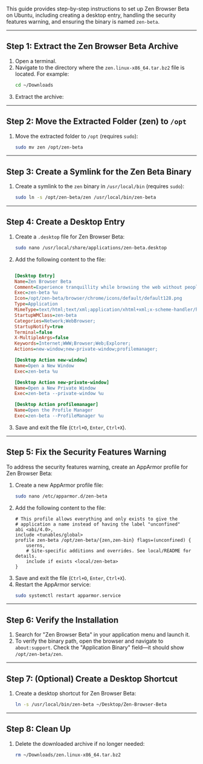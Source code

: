 

This guide provides step-by-step instructions to set up Zen Browser Beta on Ubuntu, including creating a desktop entry, handling the security features warning, and ensuring the binary is named `zen-beta`.

---

## **Step 1: Extract the Zen Browser Beta Archive**
1. Open a terminal.
2. Navigate to the directory where the `zen.linux-x86_64.tar.bz2` file is located. For example:
   ```bash
   cd ~/Downloads
   ```
3. Extract the archive:

---

## **Step 2: Move the Extracted Folder (zen) to `/opt`**
1. Move the extracted folder to `/opt` (requires `sudo`):
   ```bash
   sudo mv zen /opt/zen-beta
   ```

---

## **Step 3: Create a Symlink for the Zen Beta Binary**
1. Create a symlink to the `zen` binary in `/usr/local/bin` (requires `sudo`):
   ```bash
   sudo ln -s /opt/zen-beta/zen /usr/local/bin/zen-beta
   ```

---

## **Step 4: Create a Desktop Entry**
1. Create a `.desktop` file for Zen Browser Beta:
   ```bash
   sudo nano /usr/local/share/applications/zen-beta.desktop
   ```
2. Add the following content to the file:

``` ini

   [Desktop Entry]
   Name=Zen Browser Beta
   Comment=Experience tranquillity while browsing the web without people tracking you!
   Exec=zen-beta %u
   Icon=/opt/zen-beta/browser/chrome/icons/default/default128.png
   Type=Application
   MimeType=text/html;text/xml;application/xhtml+xml;x-scheme-handler/http;x-scheme-handler/https;application/x-xpinstall;application/pdf;application/json;
   StartupWMClass=zen-beta
   Categories=Network;WebBrowser;
   StartupNotify=true
   Terminal=false
   X-MultipleArgs=false
   Keywords=Internet;WWW;Browser;Web;Explorer;
   Actions=new-window;new-private-window;profilemanager;

   [Desktop Action new-window]
   Name=Open a New Window
   Exec=zen-beta %u

   [Desktop Action new-private-window]
   Name=Open a New Private Window
   Exec=zen-beta --private-window %u

   [Desktop Action profilemanager]
   Name=Open the Profile Manager
   Exec=zen-beta --ProfileManager %u

```

3. Save and exit the file (`Ctrl+O`, `Enter`, `Ctrl+X`).

---

## **Step 5: Fix the Security Features Warning**
To address the security features warning, create an AppArmor profile for Zen Browser Beta:
1. Create a new AppArmor profile file:
   ```bash
   sudo nano /etc/apparmor.d/zen-beta
   ```
2. Add the following content to the file:
   ```plaintext
   # This profile allows everything and only exists to give the
   # application a name instead of having the label "unconfined"
   abi <abi/4.0>,
   include <tunables/global>
   profile zen-beta /opt/zen-beta/{zen,zen-bin} flags=(unconfined) {
       userns,
       # Site-specific additions and overrides. See local/README for details.
       include if exists <local/zen-beta>
   }
   ```
3. Save and exit the file (`Ctrl+O`, `Enter`, `Ctrl+X`).
4. Restart the AppArmor service:
   ```bash
   sudo systemctl restart apparmor.service
   ```

---

## **Step 6: Verify the Installation**
1. Search for "Zen Browser Beta" in your application menu and launch it.
2. To verify the binary path, open the browser and navigate to `about:support`. Check the "Application Binary" field—it should show `/opt/zen-beta/zen`.

---

## **Step 7: (Optional) Create a Desktop Shortcut**
1. Create a desktop shortcut for Zen Browser Beta:
   ```bash
   ln -s /usr/local/bin/zen-beta ~/Desktop/Zen-Browser-Beta
   ```

---

## **Step 8: Clean Up**
1. Delete the downloaded archive if no longer needed:
   ```bash
   rm ~/Downloads/zen.linux-x86_64.tar.bz2
   ```


